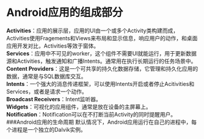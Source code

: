 Android应用的组成部分
==============
**Activities**：应用的展示层，应用的UI由一个或多个Activity类构建而成，Activities使用Fragements和Views来布局和显示信息，响应用户的动作，和桌面应用开发对比，Activities等效于窗体。  
**Services**：应用中不可见的worker，这个组件不需要UI就能运行，用于更新数据源和Activities，触发通知和广播Intents。通常用在执行长期运行的任务场景中。  
**Content Providers**：这是一个可共享的持久化数据存储，它管理和持久化应用的数据，通常是与SQL数据库交互。  
**Intents**：一个强大的消息传递框架，可以使用Intents开启或者停止Acitivities和Services，或者是请求一个动作。  
**Broadcast Receivers**：Intent监听器。  
**Widgets**：可视化的应用组件，通常是放在设备的主屏幕上。  
**Notification**：Notification可以在不打断当前Activity的同时提醒用户。 
###Android应用的生命周期
默认情况下，Android应用运行在自己的进程中，每个进程是一个独立的Dalvik实例。
 
